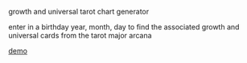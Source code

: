 growth and universal tarot chart generator

enter in a birthday year, month, day to find the associated growth and universal cards from the tarot major arcana

[demo](https://quilime.github.io/tarot/index.html)
